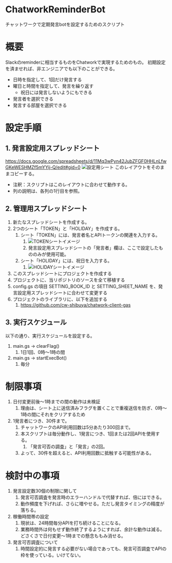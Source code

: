 # ChatworkReminderBot
チャットワークで定期発言botを設定するためのスクリプト

# 概要
Slackのreminderに相当するものをChatworkで実現するためのもの。
初期設定を済ませれば、非エンジニアでも以下のことができる。
- 日時を指定して、1回だけ発言する
- 曜日と時間を指定して、発言を繰り返す
  - 祝日には発言しないようにもできる
- 発言者を選択できる
- 発言する部屋を選択できる

# 設定手順

## 1. 発言設定用スプレッドシート
https://docs.google.com/spreadsheets/d/11Mq3wPyn42JubZFGF0HHLnLfwGKeWESHMZf5mYYij-Q/edit#gid=0
![設定用シート](https://user-images.githubusercontent.com/43110758/88803091-ec939680-d1e6-11ea-87e6-6dd29b6fc194.png)
このレイアウトをそのままコピーする。
- 注釈：スクリプトはこのレイアウトに合わせて動作する。
- 列の説明は、各列の1行目を参照。

## 2. 管理用スプレッドシート
1. 新たなスプレッドシートを作成する。
1. 2つのシート「TOKEN」と「HOLIDAY」を作成する。
    1. シート「TOKEN」には、発言者名とAPIトークンの関連を入力する。
        1. ![TOKENシートイメージ](https://user-images.githubusercontent.com/43110758/88771869-cf48d300-d1ba-11ea-83e8-c2aae568e16a.png)
        1. 発言設定用スプレッドシートの「発言者」欄は、ここで設定したもののみが使用可能。
    1. シート「HOLIDAY」には、祝日を入力する。
        1. ![HOLIDAYシートイメージ](https://user-images.githubusercontent.com/43110758/88771875-d374f080-d1ba-11ea-812c-d103c4e134d0.png)
1. このスプレッドシートにプロジェクトを作成する
1. プロジェクトに、当リポジトリのソースを全て移植する
1. config.gs の項目 SETTING_BOOK_ID と SETTING_SHEET_NAME を、発言設定用スプレッドシートに合わせて変更する
1. プロジェクトのライブラリに、以下を追加する
    1. https://github.com/cw-shibuya/chatwork-client-gas

## 3. 実行スケジュール
以下の通り、実行スケジュールを設定する。
1. main.gs -> clearFlag()
    1. 1日1回、0時～1時の間
1. main.gs -> startExecBot()
    1. 毎分

# 制限事項
1. 日付変更前後～1時までの間の動作は未検証
    1. 理由は、シート上に送信済みフラグを置くことで重複送信を防ぎ、0時～1時の間にそれをクリアするため
1. 1発言者につき、30件まで。
    1. チャットワークのAPI利用回数は5分あたり300回まで。
    1. 本スクリプトは毎分動作し、1発言につき、1回または2回APIを使用する。
        1. 「発言可否の調査」と「発言」の2回。
    1. よって、30件を超えると、API利用回数に抵触する可能性がある。

# 検討中の事項
1. 発言設定数30個の制限に関して
    1. 発言可否調査を発言時のエラーハンドルで代替すれば、倍にはできる。
    1. 動作頻度を下げれば、さらに増やせる。ただし発言タイミングの精度が落ちる。
1. 稼働時間帯の設定
    1. 現状は、24時間毎分APIを打ち続けることになる。
    1. 業務時間外は何もせず動作終了するようにすれば、余計な動作は減る。どさくさで日付変更～1時までの懸念ももみ消せる。
1. 発言可否調査について
    1. 時間設定的に発言する必要がない場合であっても、発言可否調査でAPIの枠を使っている。いけてない。
